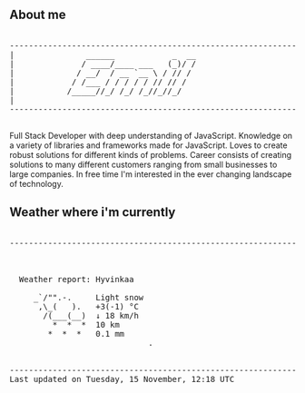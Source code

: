 ## About me

<pre>

--------------------------------------------------------------------------------------
|			    ______            _  __
|			   / ____/____ ___   (_)/ /
|			  / __/  / __ `__ \ / // / 
|			 / /___ / / / / / // // /  
|			/_____//_/ /_/ /_//_//_/   
|                           
--------------------------------------------------------------------------------------

</pre>

Full Stack Developer with deep understanding of JavaScript. Knowledge on a variety of libraries and frameworks made for JavaScript. Loves to create robust solutions for different kinds of problems. Career consists of creating solutions to many different customers ranging from small businesses to large companies. In free time I'm interested in the ever changing landscape of technology. 



## Weather where i'm currently  

<pre>

--------------------------------------------------------------------------------------


 
  Weather report: Hyvinkaa  
    
     _`/"".-.     Light snow  
      ,\_(   ).   +3(-1) °C  
       /(___(__)  ↓ 18 km/h  
         *  *  *  10 km  
        *  *  *   0.1 mm  
                             .


--------------------------------------------------------------------------------------
Last updated on Tuesday, 15 November, 12:18 UTC
</pre>
